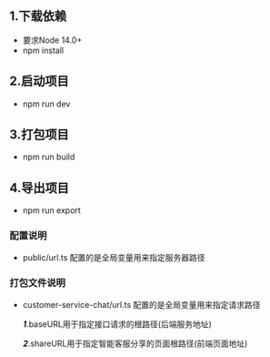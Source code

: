 ## 1.下载依赖 
- 要求Node 14.0+
- npm install 
## 2.启动项目
- npm run dev
## 3.打包项目
- npm run build
## 4.导出项目
- npm run export
### 配置说明
- public/url.ts 配置的是全局变量用来指定服务器路径
### 打包文件说明
- customer-service-chat/url.ts 配置的是全局变量用来指定请求路径
  
  **_1_**.baseURL用于指定接口请求的根路径(后端服务地址)

  **_2_**.shareURL用于指定智能客服分享的页面根路径(前端页面地址)